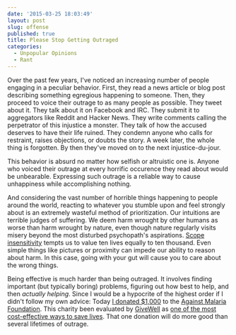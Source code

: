 ```yaml
---
date: '2015-03-25 18:03:49'
layout: post
slug: offense
published: true
title: Please Stop Getting Outraged
categories:
  - Unpopular Opinions
  - Rant
---
```


Over the past few years, I've noticed an increasing number of people engaging in a peculiar behavior. First, they read a news article or blog post describing something egregious happening to someone. Then, they proceed to voice their outrage to as many people as possible. They tweet about it. They talk about it on Facebook and IRC. They submit it to aggregators like Reddit and Hacker News. They write comments calling the perpetrator of this injustice a monster. They talk of how the accused deserves to have their life ruined. They condemn anyone who calls for restraint, raises objections, or doubts the story. A week later, the whole thing is forgotten. By then they've moved on to the next injustice-du-jour.

This behavior is absurd no matter how selfish or altruistic one is. Anyone who voiced their outrage at every horrific occurence they read about would be unbearable. Expressing such outrage is a reliable way to cause unhappiness while accomplishing nothing.

And considering the vast number of horrible things happening to people around the world, reacting to whatever you stumble upon and feel strongly about is an extremely wasteful method of prioritization. Our intuitions are terrible judges of suffering. We deem harm wrought by other humans as worse than harm wrought by nature, even though nature regularly visits misery beyond the most disturbed psychopath's aspirations. [Scope insensitivity](https://en.wikipedia.org/wiki/Scope_neglect) tempts us to value ten lives equally to ten thousand. Even simple things like pictures or proximity can impede our ability to reason about harm. In this case, going with your gut will cause you to care about the wrong things.

Being effective is much harder than being outraged. It involves finding important (but typically boring) problems, figuring out how best to help, and then *actually helping*. Since I would be a hypocrite of the highest order if I didn't follow my own advice: Today [I donated $1,000](https://www.againstmalaria.com/MyNets/126061) to the [Against Malaria Foundation](https://www.againstmalaria.com/). This charity been evaluated by [GiveWell](http://www.givewell.org/) as [one of the most cost-effective ways to save lives](http://www.givewell.org/international/top-charities/AMF). That one donation will do more good than several lifetimes of outrage.
